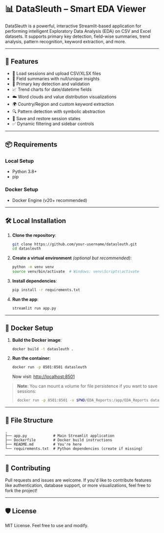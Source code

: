 # 📊 DataSleuth – Smart EDA Viewer

DataSleuth is a powerful, interactive Streamlit-based application for performing intelligent Exploratory Data Analysis (EDA) on CSV and Excel datasets. It supports primary key detection, field-wise summaries, trend analysis, pattern recognition, keyword extraction, and more.

---

## 🚀 Features

- 📂 Load sessions and upload CSV/XLSX files  
- 🧾 Field summaries with null/unique insights  
- 🔎 Primary key detection and validation  
- 📈 Trend charts for date/datetime fields  
- ☁️ Word clouds and value distribution visualizations  
- 🌍 Country/Region and custom keyword extraction  
- 🔍 Pattern detection with symbolic abstraction  
- 💾 Save and restore session states  
- ✅ Dynamic filtering and sidebar controls

---

## 📦 Requirements

### Local Setup
- Python 3.8+
- pip

### Docker Setup
- Docker Engine (v20+ recommended)

---

## 🛠️ Local Installation

1. **Clone the repository**:

   ```bash
   git clone https://github.com/your-username/datasleuth.git
   cd datasleuth
   ```

2. **Create a virtual environment** _(optional but recommended)_:

   ```bash
   python -m venv venv
   source venv/bin/activate  # Windows: venv\Scripts\activate
   ```

3. **Install dependencies**:

   ```bash
   pip install -r requirements.txt
   ```

4. **Run the app**:

   ```bash
   streamlit run app.py
   ```

---

## 🐳 Docker Setup

1. **Build the Docker image**:

   ```bash
   docker build -t datasleuth .
   ```

2. **Run the container**:

   ```bash
   docker run -p 8501:8501 datasleuth
   ```

   Now visit: [http://localhost:8501](http://localhost:8501)

> **Note**: You can mount a volume for file persistence if you want to save sessions:
>
> ```bash
> docker run -p 8501:8501 -v $PWD/EDA_Reports:/app/EDA_Reports datasleuth
> ```

---

## 📁 File Structure

```
.
├── app.py            # Main Streamlit application
├── Dockerfile        # Docker build instructions
├── README.md         # You're here
└── requirements.txt  # Python dependencies (create if missing)
```
---

## 🤝 Contributing

Pull requests and issues are welcome. If you'd like to contribute features like authentication, database support, or more visualizations, feel free to fork the project!

---

## 🛡️ License

MIT License. Feel free to use and modify.